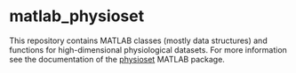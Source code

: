 matlab_physioset
================

This repository contains MATLAB classes (mostly data structures) and
functions for high-dimensional physiological datasets. For more information
see the documentation of the [physioset][physioset-pkg] MATLAB package.

[physioset-pkg]: ./%2Bphysioset